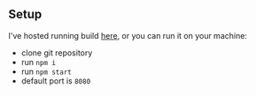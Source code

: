 ## Setup

I've hosted running build [here](https://proexe.vercel.app/),
or you can run it on your machine:

- clone git repository
- run `npm i`
- run `npm start`
- default port is `8080`
